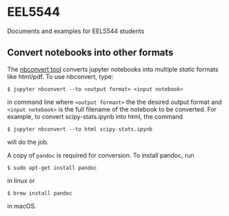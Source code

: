 # EEL5544
Documents and examples for EEL5544 students

## Convert notebooks into other formats

The [nbconvert tool](https://github.com/jupyter/nbconvert) converts jupyter
notebooks into multiple *static* formats like html/pdf.  To use nbconvert,
type:

```$ jupyter nbconvert --to <output format> <input notebook>```

in command line where ```<output formant>``` the the desired output format and
```<input notebook>``` is the full filename of the notebook to be converted.  For
example, to convert scipy-stats.ipynb into html, the command 

```$ jupyter nbconvert --to html scipy-stats.ipynb```

will do the job.

A copy of ```pandoc``` is required for conversion.  To install pandoc, run

```$ sudo apt-get install pandoc```

in linux or 

```$ brew install pandoc```

in macOS.
